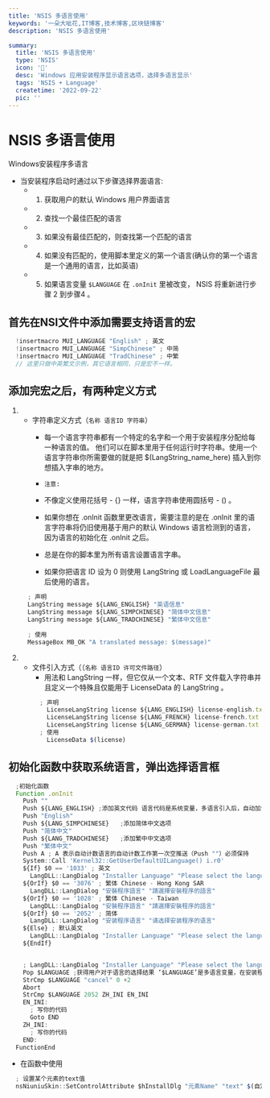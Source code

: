 ```yaml
---
title: 'NSIS 多语言使用'
keywords: '一朵大呲花,IT博客,技术博客,区块链博客'
description: 'NSIS 多语言使用'

summary:
  title: 'NSIS 多语言使用'
  type: 'NSIS'
  icon: '🍍'
  desc: 'Windows 应用安装程序显示语言选项，选择多语言显示'
  tags: 'NSIS + Language'
  createtime: '2022-09-22'
  pic: ''
---
```


# NSIS 多语言使用
Windows安装程序多语言
- 当安装程序启动时通过以下步骤选择界面语言:
  - 1. 获取用户的默认 Windows 用户界面语言
  - 2. 查找一个最佳匹配的语言
  - 3. 如果没有最佳匹配的，则查找第一个匹配的语言
  - 4. 如果没有匹配的，使用脚本里定义的第一个语言(确认你的第一个语言是一个通用的语言，比如英语)
  - 5. 如果语言变量 `$LANGUAGE` 在 `.onInit` 里被改变， NSIS 将重新进行步骤 2 到步骤4 。



## 首先在NSI文件中添加需要支持语言的宏
```ts
  !insertmacro MUI_LANGUAGE "English" ; 英文
  !insertmacro MUI_LANGUAGE "SimpChinese" ; 中简
  !insertmacro MUI_LANGUAGE "TradChinese" ; 中繁
  // 这里只做中英繁文示例，其它语言相同，只是宏不一样。
```
## 添加完宏之后，有两种定义方式
  1. - 字符串定义方式（`名称 语言ID 字符串`）
        -  每一个语言字符串都有一个特定的名字和一个用于安装程序分配给每一种语言的值。 他们可以在脚本里用于任何运行时字符串。使用一个语言字符串你所需要做的就是把 $(LangString_name_here) 插入到你想插入字串的地方。
        
        - `注意:`
         - 不像定义使用花括号 - {} 一样，语言字符串使用圆括号 - () 。
         - 如果你想在 .onInit 函数里更改语言，需要注意的是在 .onInit 里的语言字符串将仍旧使用基于用户的默认 Windows 语言检测到的语言，因为语言的初始化在 .onInit 之后。
         - 总是在你的脚本里为所有语言设置语言字串。
         - 如果你把语言 ID 设为 0 则使用 LangString 或 LoadLanguageFile 最后使用的语言。
      ```ts
        ; 声明
        LangString message ${LANG_ENGLISH} "英语信息"
        LangString message ${LANG_SIMPCHINESE} "简体中文信息"
        LangString message ${LANG_TRADCHINESE} "繁体中文信息"
        
        ; 使用
        MessageBox MB_OK "A translated message: $(message)"

      ```
  2. - 文件引入方式（（`名称 语言ID 许可文件路径`）
        - 用法和 LangString 一样，但它仅从一个文本、RTF 文件载入字符串并且定义一个特殊且仅能用于 LicenseData 的 LangString 。
        ```ts
          ; 声明
            LicenseLangString license ${LANG_ENGLISH} license-english.txt
            LicenseLangString license ${LANG_FRENCH} license-french.txt
            LicenseLangString license ${LANG_GERMAN} license-german.txt
          ; 使用
            LicenseData $(license)
        ```


## 初始化函数中获取系统语言，弹出选择语言框
  ```ts
    ;初始化函数
    Function .onInit
      Push ""
      Push ${LANG_ENGLISH} ;添加英文代码 语言代码是系统变量，多语言引入后，自动加载，拼接方式是“LANG_语言”,可以查看NSIS手册，LANG_ENGLISH的编号为1033，LANG_SIMPCHINESE为2052；
      Push "English"
      Push ${LANG_SIMPCHINESE}   ;添加简体中文选项
      Push "简体中文"
      Push ${LANG_TRADCHINESE}   ;添加繁中中文选项
      Push "繁体中文"
      Push A ; A 表示自动计数语言的自动计数工作第一次空推送（Push ""）必须保持
      System::Call 'Kernel32::GetUserDefaultUILanguage() i.r0'
      ${If} $0 == '1033' ; 英文
        LangDLL::LangDialog "Installer Language" "Please select the language of the installer"
      ${OrIf} $0 == '3076' ; 繁体 Chinese - Hong Kong SAR
        LangDLL::LangDialog "安裝程序語言" "請選擇安裝程序的語言"
      ${OrIf} $0 == '1028' ; 繁体 Chinese - Taiwan
        LangDLL::LangDialog "安裝程序語言" "請選擇安裝程序的語言"
      ${OrIf} $0 == '2052' ; 简体
        LangDLL::LangDialog "安装程序语言" "请选择安装程序的语言"
      ${Else} ; 默认英文
        LangDLL::LangDialog "Installer Language" "Please select the language of the installer"
      ${EndIf}


      ; LangDLL::LangDialog "Installer Language" "Please select the language of the installer" ;显示语言选择对话框
      Pop $LANGUAGE ;获得用户对于语言的选择结果 ‘$LANGUAGE’是多语言变量，在安装程序结束后，语言代码会存储在这个变量中，手动修改‘$LANGUAGE’的值后，安装包会重新选择最匹配的语言，参考最上面NSIS手册中选择界面语言步骤
      StrCmp $LANGUAGE "cancel" 0 +2
      Abort
      StrCmp $LANGUAGE 2052 ZH_INI EN_INI
      EN_INI:
        ; 写你的代码
        Goto END
      ZH_INI:
        ; 写你的代码
      END:
    FunctionEnd
  ```
  - 在函数中使用
  ```ts
    ; 设置某个元素的text值
    nsNiuniuSkin::SetControlAttribute $hInstallDlg "元素Name" "text" $(自定义的字符串名称)
  ```